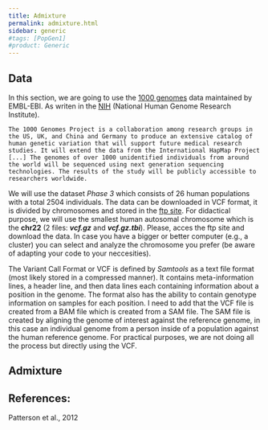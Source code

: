```yaml
---
title: Admixture
permalink: admixture.html
sidebar: generic
#tags: [PopGen1]
#product: Generic
---
```


## Data

In this section, we are going to use the [1000 genomes](https://www.internationalgenome.org/) data maintained by EMBL-EBI. As writen in the [NIH](https://www.genome.gov/27528684/1000-genomes-project) (National Human Genome Research Institute).

```
The 1000 Genomes Project is a collaboration among research groups in the US, UK, and China and Germany to produce an extensive catalog of human genetic variation that will support future medical research studies. It will extend the data from the International HapMap Project [...] The genomes of over 1000 unidentified individuals from around the world will be sequenced using next generation sequencing technologies. The results of the study will be publicly accessible to researchers worldwide.
```

We will use the dataset _Phase 3_ which consists of 26 human populations with a total 2504 individuals. The data can be downloaded in VCF format, it is divided by chromosomes and stored in the [ftp site](ftp://ftp.1000genomes.ebi.ac.uk/vol1/ftp/release/20130502/). 
For didactical purpose, we will use the smallest human autosomal chromosome which is the **chr22** (2 files: **_vcf.gz_** and **_vcf.gz.tbi_**). Please, acces the ftp site and download the data. In case you have a bigger or better computer (e.g., a cluster) you can select and analyze the chromosome you prefer (be aware of adapting your code to your neccesities).

The Variant Call Format or VCF is defined by _Samtools_ as a text file format (most likely stored in a compressed manner). It contains meta-information lines, a header line, and then data lines each containing information about a position in the genome. The format also has the ability to contain genotype information on samples for each position. I need to add that the VCF file is created from a BAM file which is created from a SAM file. The SAM file is created by aligning the genome of interest against the reference genome, in this case an individual genome from a person inside of a population against the human reference genome. For practical purposes, we are not doing all the process but directly using the VCF.

## Admixture




## References:

Patterson et al., 2012
